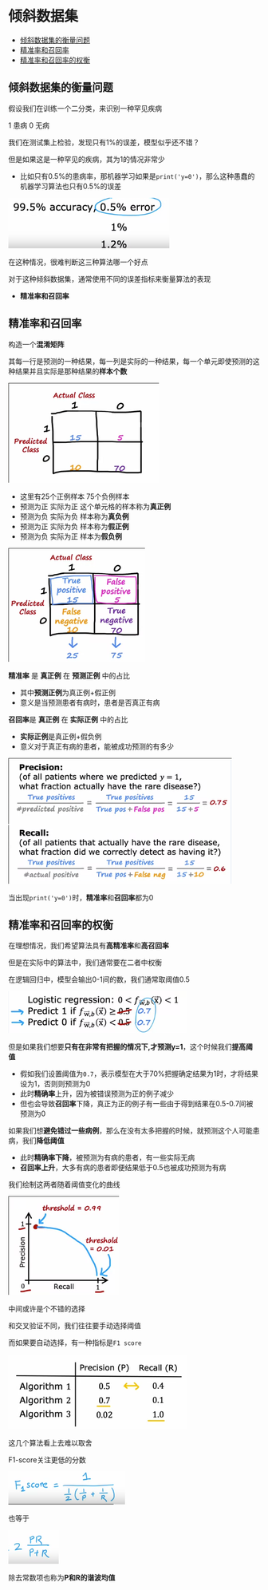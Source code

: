 # 倾斜数据集
 
* [倾斜数据集的衡量问题](#倾斜数据集的衡量问题)
* [精准率和召回率](#精准率和召回率)
* [精准率和召回率的权衡](#精准率和召回率的权衡)

## 倾斜数据集的衡量问题

假设我们在训练一个二分类，来识别一种罕见疾病

1 患病 0 无病

我们在测试集上检验，发现只有1%的误差，模型似乎还不错？

但是如果这是一种罕见的疾病，其为1的情况非常少

* 比如只有0.5%的患病率，那机器学习如果是`print('y=0')`，那么这种愚蠢的机器学习算法也只有0.5%的误差

![](img/a3cbbaae.png)

在这种情况，很难判断这三种算法哪一个好点

对于这种倾斜数据集，通常使用不同的误差指标来衡量算法的表现

* **精准率和召回率**

## 精准率和召回率

构造一个**混淆矩阵**

其每一行是预测的一种结果，每一列是实际的一种结果，每一个单元即使预测的这种结果并且实际是那种结果的**样本个数**

![](img/7a5f5667.png)

* 这里有25个正例样本 75个负例样本
* 预测为正 实际为正 这个单元格的样本称为**真正例**
* 预测为负 实际为负 样本称为**真负例**
* 预测为正 实际为负 样本称为**假正例**
* 预测为负 实际为正 样本为**假负例**

![](img/2f1ecf8f.png)

 **精准率** 是 **真正例** 在 **预测正例** 中的占比

* 其中**预测正例**为真正例+假正例
* 意义是当预测患者有病时，患者是否真正有病

**召回率**是 **真正例** 在 **实际正例** 中的占比

* **实际正例**是真正例+假负例
* 意义对于真正有病的患者，能被成功预测的有多少

![](img/70cff2c9.png)

当出现`print('y=0')`时，**精准率**和**召回率**都为0

## 精准率和召回率的权衡

在理想情况，我们希望算法具有**高精准率**和**高召回率**

但是在实际中的算法中，我们通常要在二者中权衡

在逻辑回归中，模型会输出0-1间的数，我们通常取阈值0.5

![](img/eb5652ce.png)

但是如果我们想要**只有在非常有把握的情况下,才预测y=1**，这个时候我们**提高阈值**
* 假如我们设置阈值为`0.7`，表示模型在大于70%把握确定结果为1时，才将结果设为1，否则则预测为0
* 此时**精确率**上升，因为被错误预测为正的例子减少
* 但也会导致**召回率**下降，真正为正的例子有一些由于得到结果在0.5-0.7间被预测为0

如果我们想**避免错过一些病例**，那么在没有太多把握的时候，就预测这个人可能患病，我们**降低阈值**

* 此时**精确率下降**，被预测为有病的患者，有一些实际无病
* **召回率上升**，大多有病的患者即便结果低于0.5也被成功预测为有病

我们绘制这两者随着阈值变化的曲线

![](img/b5ab105c.png)

中间或许是个不错的选择

和交叉验证不同，我们往往要手动选择阈值

而如果要自动选择，有一种指标是`F1 score`

![](img/f86c6f8b.png)

这几个算法看上去难以取舍

F1-score关注更低的分数

![](img/aaa34a30.png)

也等于

![](img/2ae21f13.png)

除去常数项也称为**P和R的谐波均值**
